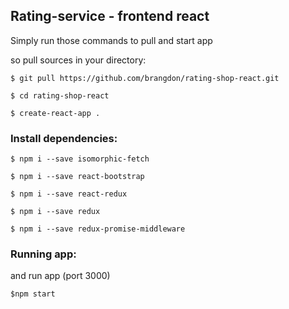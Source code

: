 ## Rating-service - frontend react

Simply run those commands to pull and start app

so pull sources in your directory:

`$ git pull https://github.com/brangdon/rating-shop-react.git`


`$ cd rating-shop-react`


`$ create-react-app .`

### Install dependencies:

`$ npm i --save isomorphic-fetch`

`$ npm i --save react-bootstrap`

`$ npm i --save react-redux`

`$ npm i --save redux`

`$ npm i --save redux-promise-middleware`

### Running app:
and run app (port 3000)

`$npm start`
